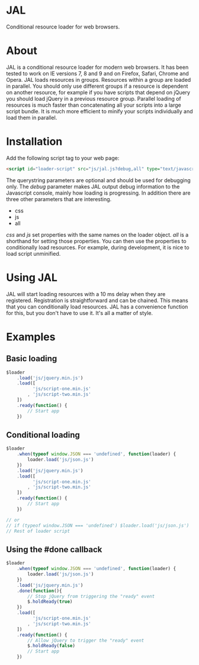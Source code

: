 JAL
===

Conditional resource loader for web browsers.

About
=====

JAL is a conditional resource loader for modern web browsers. It has been
tested to work on IE versions 7, 8 and 9 and on Firefox, Safari, Chrome
and Opera. JAL loads resources in groups. Resources within a group are
loaded in parallel. You should only use different groups if a resource is
dependent on another resource, for example if you have scripts that depend
on jQuery you should load jQuery in a previous resource group. Parallel
loading of resources is much faster than concatenating all your scripts
into a large script bundle. It is much more efficient to minify your scripts
individually and load them in parallel.

Installation
============

Add the following script tag to your web page:
```html
<script id="loader-script" src="js/jal.js?debug,all" type="text/javascript"></script>
```
The querystring parameters are optional and should be used for debugging only.
The _debug_ parameter makes JAL output debug information to the Javascript
console, mainly how loading is progressing. In addition there are three other
parameters that are interesting.

* css
* js
* all

_css_ and _js_ set properties with the same names on the loader object. _all_
is a shorthand for setting those properties. You can then use the properties
to conditionally load resources. For example, during development, it is
nice to load script unminified.

Using JAL
=========
JAL will start loading resources with a 10 ms delay when they are registered.
Registration is straightforward and can be chained. This means that you can
conditionally load resources. JAL has a convenience function for this, but
you don't have to use it. It's all a matter of style.

Examples
========

Basic loading
-------------

```javascript
$loader
    .load('js/jquery.min.js')
    .load([
          'js/script-one.min.js'
        , 'js/script-two.min.js'
    ])
    .ready(function() {
        // Start app
    })
```

Conditional loading
-------------------

```javascript
$loader
    .when(typeof window.JSON === 'undefined', function(loader) {
        loader.load('js/json.js')
    })
    .load('js/jquery.min.js')
    .load([
          'js/script-one.min.js'
        , 'js/script-two.min.js'
    ])
    .ready(function() {
        // Start app
    })

// or
// if (typeof window.JSON === 'undefined') $loader.load('js/json.js')
// Rest of loader script
```
Using the #done callback
------------------------

```javascript
$loader
    .when(typeof window.JSON === 'undefined', function(loader) {
        loader.load('js/json.js')
    })
    .load('js/jquery.min.js')
    .done(function(){
        // Stop jQuery from triggering the "ready" event
        $.holdReady(true)
    })
    .load([
          'js/script-one.min.js'
        , 'js/script-two.min.js'
    ])
    .ready(function() {
        // Allow jQuery to trigger the "ready" event
        $.holdReady(false)
        // Start app
    })
```


